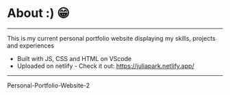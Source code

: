# About :) 😁
--------------------------------
This is my current personal portfolio website displaying my skills, projects and experiences
- Built with JS, CSS and HTML on VScode
- Uploaded on netlify -
Check it out: https://juliapark.netlify.app/
--------------------------------
Personal-Portfolio-Website-2


